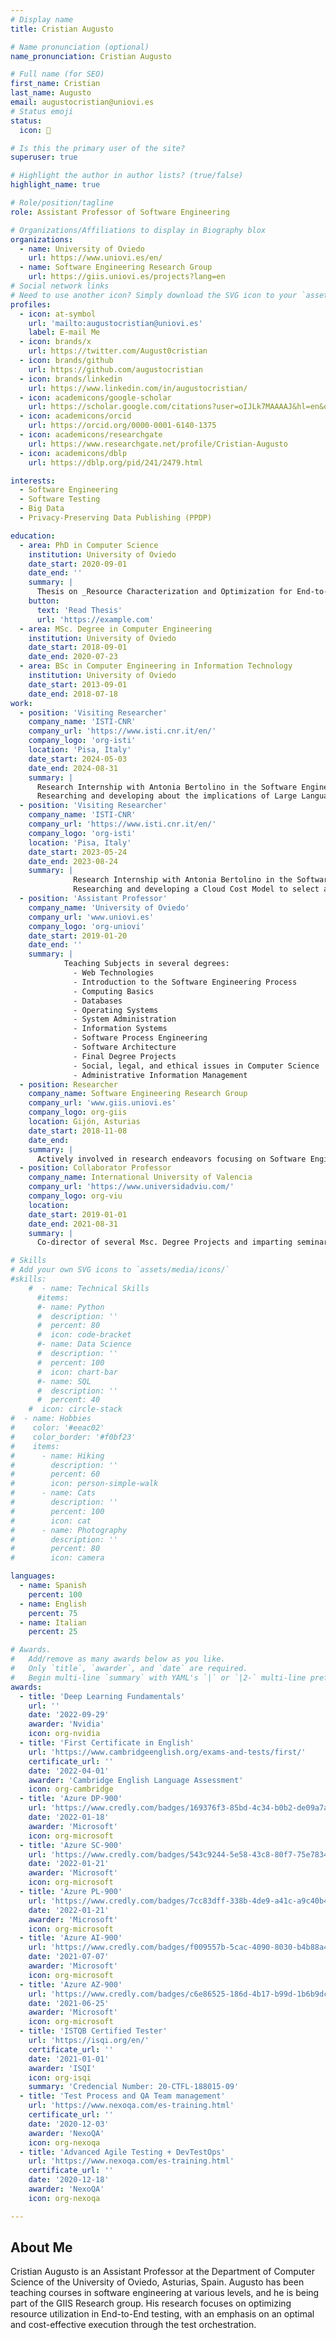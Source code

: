 ```yaml
---
# Display name
title: Cristian Augusto

# Name pronunciation (optional)
name_pronunciation: Cristian Augusto

# Full name (for SEO)
first_name: Cristian
last_name: Augusto
email: augustocristian@uniovi.es
# Status emoji
status:
  icon: 🦉

# Is this the primary user of the site?
superuser: true

# Highlight the author in author lists? (true/false)
highlight_name: true

# Role/position/tagline
role: Assistant Professor of Software Engineering

# Organizations/Affiliations to display in Biography blox
organizations:
  - name: University of Oviedo
    url: https://www.uniovi.es/en/
  - name: Software Engineering Research Group
    url: https://giis.uniovi.es/projects?lang=en
# Social network links
# Need to use another icon? Simply download the SVG icon to your `assets/media/icons/` folder.
profiles:
  - icon: at-symbol
    url: 'mailto:augustocristian@uniovi.es'
    label: E-mail Me
  - icon: brands/x
    url: https://twitter.com/August0cristian
  - icon: brands/github
    url: https://github.com/augustocristian
  - icon: brands/linkedin
    url: https://www.linkedin.com/in/augustocristian/
  - icon: academicons/google-scholar
    url: https://scholar.google.com/citations?user=oIJLk7MAAAAJ&hl=en&oi=ao
  - icon: academicons/orcid
    url: https://orcid.org/0000-0001-6140-1375
  - icon: academicons/researchgate
    url: https://www.researchgate.net/profile/Cristian-Augusto
  - icon: academicons/dblp
    url: https://dblp.org/pid/241/2479.html

interests:
  - Software Engineering
  - Software Testing
  - Big Data
  - Privacy-Preserving Data Publishing (PPDP)

education:
  - area: PhD in Computer Science
    institution: University of Oviedo
    date_start: 2020-09-01
    date_end: ''
    summary: |
      Thesis on _Resource Characterization and Optimization for End-to-End Testing_. Supervised by [Prof Claudio de la Riva](https://orcid.org/0000-0001-5592-9683).
    button:
      text: 'Read Thesis'
      url: 'https://example.com'
  - area: MSc. Degree in Computer Engineering
    institution: University of Oviedo
    date_start: 2018-09-01
    date_end: 2020-07-23
  - area: BSc in Computer Engineering in Information Technology
    institution: University of Oviedo
    date_start: 2013-09-01
    date_end: 2018-07-18
work:
  - position: 'Visiting Researcher'
    company_name: 'ISTI-CNR'
    company_url: 'https://www.isti.cnr.it/en/'
    company_logo: 'org-isti'
    location: 'Pisa, Italy'
    date_start: 2024-05-03
    date_end: 2024-08-31
    summary: |
      Research Internship with Antonia Bertolino in the Software Engineering & Dependable Computing Research Lab. 
      Researching and developing about the implications of Large Language Models in System Testing
  - position: 'Visiting Researcher'
    company_name: 'ISTI-CNR'
    company_url: 'https://www.isti.cnr.it/en/'
    company_logo: 'org-isti'
    location: 'Pisa, Italy'
    date_start: 2023-05-24
    date_end: 2023-08-24
    summary: |
              Research Internship with Antonia Bertolino in the Software Engineering & Dependable Computing Research Lab. 
              Researching and developing a Cloud Cost Model to select a cost-efficient Cloud Infrastructure for End-to-End testing
  - position: 'Assistant Professor'
    company_name: 'University of Oviedo'
    company_url: 'www.uniovi.es'
    company_logo: 'org-uniovi'
    date_start: 2019-01-20
    date_end: ''
    summary: |
            Teaching Subjects in several degrees:
              - Web Technologies
              - Introduction to the Software Engineering Process
              - Computing Basics
              - Databases
              - Operating Systems
              - System Administration
              - Information Systems
              - Software Process Engineering 
              - Software Architecture
              - Final Degree Projects
              - Social, legal, and ethical issues in Computer Science
              - Administrative Information Management
  - position: Researcher
    company_name: Software Engineering Research Group
    company_url: 'www.giis.uniovi.es'
    company_logo: org-giis
    location: Gijón, Asturias
    date_start: 2018-11-08
    date_end: 
    summary: |
      Actively involved in research endeavors focusing on Software Engineering and Testing
  - position: Collaborator Professor
    company_name: International University of Valencia
    company_url: 'https://www.universidadviu.com/'
    company_logo: org-viu
    location:
    date_start: 2019-01-01
    date_end: 2021-08-31
    summary: |
      Co-director of several Msc. Degree Projects and imparting seminars about Privacy Preserving Data Publishing.

# Skills
# Add your own SVG icons to `assets/media/icons/`
#skills:
    #  - name: Technical Skills
      #items:
      #- name: Python
      #  description: ''
      #  percent: 80
      #  icon: code-bracket
      #- name: Data Science
      #  description: ''
      #  percent: 100
      #  icon: chart-bar
      #- name: SQL
      #  description: ''
      #  percent: 40
    #  icon: circle-stack
#  - name: Hobbies
#    color: '#eeac02'
#    color_border: '#f0bf23'
#    items:
#      - name: Hiking
#        description: ''
#        percent: 60
#        icon: person-simple-walk
#      - name: Cats
#        description: ''
#        percent: 100
#        icon: cat
#      - name: Photography
#        description: ''
#        percent: 80
#        icon: camera

languages:
  - name: Spanish
    percent: 100
  - name: English
    percent: 75
  - name: Italian
    percent: 25

# Awards.
#   Add/remove as many awards below as you like.
#   Only `title`, `awarder`, and `date` are required.
#   Begin multi-line `summary` with YAML's `|` or `|2-` multi-line prefix and indent 2 spaces below.
awards:
  - title: 'Deep Learning Fundamentals'
    url: ''
    date: '2022-09-29'
    awarder: 'Nvidia'
    icon: org-nvidia
  - title: 'First Certificate in English'
    url: 'https://www.cambridgeenglish.org/exams-and-tests/first/'
    certificate_url: ''
    date: '2022-04-01'
    awarder: 'Cambridge English Language Assessment'
    icon: org-cambridge
  - title: 'Azure DP-900'
    url: 'https://www.credly.com/badges/169376f3-85bd-4c34-b0b2-de09a7a4f976?source=linked_in_profile'
    date: '2022-01-18'
    awarder: 'Microsoft'
    icon: org-microsoft
  - title: 'Azure SC-900'
    url: 'https://www.credly.com/badges/543c9244-5e58-43c8-80f7-75e78349f936?source=linked_in_profile'
    date: '2022-01-21'
    awarder: 'Microsoft'
    icon: org-microsoft
  - title: 'Azure PL-900'
    url: 'https://www.credly.com/badges/7cc83dff-338b-4de9-a41c-a9c40b40a438?source=linked_in_profile'
    date: '2022-01-21'
    awarder: 'Microsoft'
    icon: org-microsoft
  - title: 'Azure AI-900'
    url: 'https://www.credly.com/badges/f009557b-5cac-4090-8030-b4b88a4dc988?source=linked_in_profile'
    date: '2021-07-07'
    awarder: 'Microsoft'
    icon: org-microsoft
  - title: 'Azure AZ-900'
    url: 'https://www.credly.com/badges/c6e86525-186d-4b17-b99d-1b6b9dcc7fbd?source=linked_in_profile'
    date: '2021-06-25'
    awarder: 'Microsoft'
    icon: org-microsoft
  - title: 'ISTQB Certified Tester'
    url: 'https://isqi.org/en/'
    certificate_url: ''
    date: '2021-01-01'
    awarder: 'ISQI'
    icon: org-isqi
    summary: 'Credencial Number: 20-CTFL-188015-09'
  - title: 'Test Process and QA Team management'
    url: 'https://www.nexoqa.com/es-training.html'
    certificate_url: ''
    date: '2020-12-03'
    awarder: 'NexoQA'
    icon: org-nexoqa
  - title: 'Advanced Agile Testing + DevTestOps'
    url: 'https://www.nexoqa.com/es-training.html'
    certificate_url: ''
    date: '2020-12-18'
    awarder: 'NexoQA'
    icon: org-nexoqa

---
```


## About Me

Cristian Augusto is an Assistant Professor at the Department of Computer Science of the University of Oviedo, Asturias, Spain. Augusto has been teaching courses in software engineering at various levels, and he is being part of the GIIS Research group. His research focuses on optimizing resource utilization in End-to-End testing, with an emphasis on an optimal and cost-effective execution through the test orchestration.